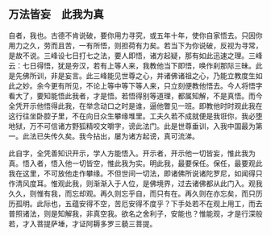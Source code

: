 ##  万法皆妄　此我为真

自者，我也。古德不肯说破，要你用力寻究，或五年十年，使你自家悟去。只因你用力之久，劳而且苦，一有所悟，则担荷有力矣。若当下为你说破，反视为寻常，是故不说。三峰设七日打七之法，要人即悟，诸方起疑，那有如此迅速之理。三峰云：七日得悟，犹是夯汉，若有上等人来，我教他当下即悟，唤作刹那际三昧。此是先佛所训，非是妄言。此三峰能见世尊之心，并诸佛诸祖之心，乃能立教度生如此之妙。余今更有所见，不论上等中等下等人来，只立刻便教他悟去。今人将悟字看大了，要知能悟此我者，才是悟。若悟得别等道理，都属知解，不是真悟。而今全凭开示他悟得此我，在举念动口之时是谁，逼他瞥见一班。即教他时时观此我在这行往坐卧腔子里，不在向日众生攀缘堆里。工夫久若不成就便是我诳你，我必堕地狱，万不可信诸方野狐精咬文嚼字，谤此法门。此是世尊垂训，入我中国最为第一。此法已失传久矣。我今拈出，屡为诸方起谤，真可流涕。

此自字，全凭善知识开示，学人方能悟入。开示者，开示他一切皆妄，惟此我为真。悟入者，悟入他一切皆空，惟此我为实。明此我，最要保任。保任，最要观此我在这里，不可放他走作攀缘。不但世间一切法，即诸佛所说诸陀罗尼，如闻得只作清风度耳。惟观此我，则渐渐入于人位，是佛境界，过去诸佛都从此门入。观我久久，则惟有我，而忘却观。再久则忘乎自，而只有在。再久则在亦忘矣，而只历历孤明。此际也，五蕴安得不空，苦厄安得不度乎？下手处若不在观上用工，而去普照诸法，则是知解我，非真空我。欲名之舍利子，安能也？惟能观，才是行深般若，才入菩提萨埵，才证阿耨多罗三藐三菩提。
